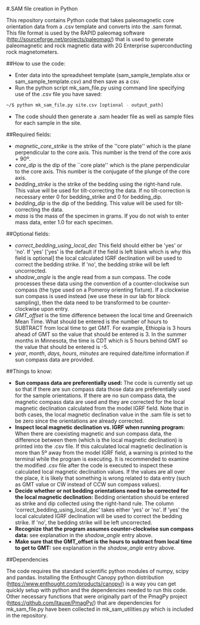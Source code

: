 #.SAM file creation in Python

This repository contains Python code that takes paleomagnetic core orientation data from a .csv template and converts into the .sam format. This file format is used by the RAPID paleomag software (http://sourceforge.net/projects/paleomag/) that is used to generate paleomagnetic and rock magnetic data with 2G Enterprise superconducting rock magnetometers.

##How to use the code:

- Enter data into the spreadsheet template (sam_sample_template.xlsx or sam_sample_template.csv) and then save as a csv. 
- Run the python script mk_sam_file.py using command line specifying use of the .csv file you have saved:
```bash
~/$ python mk_sam_file.py site.csv [optional - output_path]
```
- The code should then generate a .sam header file as well as sample files for each sample in the site.

##Required fields:

- *magnetic_core_strike* is the strike of the ''core plate'' which is the plane perpendicular to the core axis. This number is the trend of the core axis + 90º.
- *core_dip* is the dip of the ``core plate'' which is the plane perpendicular to the core axis. This number is the conjugate of the plunge of the core axis.
- *bedding_strike* is the strike of the bedding using the right-hand rule. This value will be used for tilt-correcting the data. If no tilt-correction is necessary enter 0 for bedding_strike and 0 for bedding_dip.
- *bedding_dip* is the dip of the bedding. This value will be used for tilt-correcting the data.
- *mass* is the mass of the specimen in grams. If you do not wish to enter mass data, enter 1.0 for each specimen.

##Optional fields: 

- *correct_bedding_using_local_dec* This field should either be 'yes' or 'no'. If 'yes' ['yes' is the default if the field is left blank which is why this field is optional] the local calculated IGRF declination will be used to correct the bedding strike. If 'no', the bedding strike will be left uncorrected.
- *shadow_angle* is the angle read from a sun compass. The code processes these data using the convention of a counter-clockwise sun compass (the type used on a Pomeroy orienting fixture). If a clockwise sun compass is used instead (we use these in our lab for block sampling), then the data need to be transformed to be counter-clockwise upon entry.
- *GMT_offset* is the time difference between the local time and Greenwich Mean Time. What should be entered is the number of hours to SUBTRACT from local time to get GMT. For example, Ethiopia is 3 hours ahead of GMT so the value that should be entered is 3. In the summer months in Minnesota, the time is CDT which is 5 hours behind GMT so the value that should be entered is -5.
- *year*,	*month*,	*days*,	*hours*,	*minutes* are required date/time information if sun compass data are provided.

##Things to know:

- **Sun compass data are preferentially used:** The code is currently set up so that if there are sun compass data those data are preferentially used for the sample orientations. If there are no sun compass data, the magnetic compass data are used and they are corrected for the local magnetic declination calculated from the model IGRF field. Note that in both cases, the local magnetic declination value in the .sam file is set to be zero since the orientations are already corrected.
- **Inspect local magnetic declination vs. IGRF when running program:** When there are coexisting magnetic and sun compass data, the difference between them (which is the local magnetic declination) is printed into the .csv file. If this calculated local magnetic declination is more than 5º away from the model IGRF field, a warning is printed to the terminal while the program is executing. It is recommended to examine the modified .csv file after the code is executed to inspect these calculated local magnetic declination values. If the values are all over the place, it is likely that something is wrong related to data entry (such as GMT value or CW instead of CCW sun compass values).
- **Decide whether or not bedding orientations need to be corrected for the local magnetic declination:** Bedding orientation should be entered as strike and dip collected using the right-hand rule. The column 'correct_bedding_using_local_dec' takes either 'yes' or 'no'. If 'yes' the local calculated IGRF declination will be used to correct the bedding strike. If 'no', the bedding strike will be left uncorrected.
- **Recognize that the program assumes counter-clockwise sun compass data:** see explanation in the *shadow_angle* entry above.
- **Make sure that the GMT_offset is the hours to subtract from local time to get to GMT:** see explanation in the *shadow_angle* entry above.

##Dependencies

The code requires the standard scientific python modules of numpy, scipy and pandas. Installing the Enthought Canopy python distribution (https://www.enthought.com/products/canopy/) is a way you can get quickly setup with python and the dependencies needed to run this code. Other necessary functions that were originally part of the PmagPy project (https://github.com/ltauxe/PmagPy/) that are dependencies for mk_sam_file.py have been collected in  mk_sam_utilities.py which is included in the repository.
